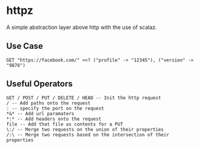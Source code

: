 # httpz

A simple abstraction layer above http with the use of scalaz.

## Use Case

    GET "https://facebook.com/" <<? ("profile" -> "12345"), ("version" -> "9876")

## Useful Operators

    GET / POST / PUT / DELETE / HEAD -- Init the http request
    / -- Add paths onto the request
    : -- specify the port on the request
    *&* -- Add url paramaters
    *:* -- Add headers onto the request
    file -- Add that file as contents for a PUT
    \:/ -- Merge two requests on the union of their properties
    /:\ -- Merge two requests based on the intersection of their properties
